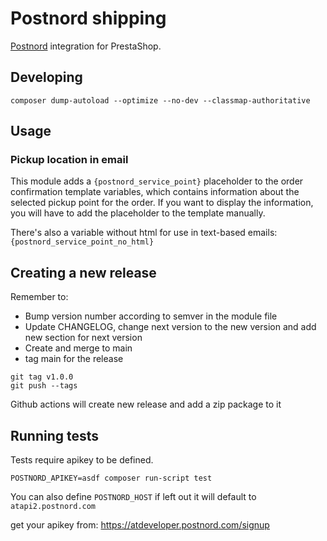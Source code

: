 # Postnord shipping

[Postnord](https://developer.postnord.com/) integration for PrestaShop.

## Developing

```
composer dump-autoload --optimize --no-dev --classmap-authoritative
```

## Usage

### Pickup location in email

This module adds a `{postnord_service_point}` placeholder to the order confirmation template variables,
which contains information about the selected pickup point for the order. If you want to display the information,
you will have to add the placeholder to the template manually.

There's also a variable without html for use in text-based emails: `{postnord_service_point_no_html}`

## Creating a new release

Remember to:
- Bump version number according to semver in the module file
- Update CHANGELOG, change next version to the new version and add new section for next version
- Create and merge to main
- tag main for the release

```
git tag v1.0.0
git push --tags
```

Github actions will create new release and add a zip package to it

## Running tests

Tests require apikey to be defined.

```
POSTNORD_APIKEY=asdf composer run-script test
```

You can also define `POSTNORD_HOST` if left out it will default to `atapi2.postnord.com`

get your apikey from: https://atdeveloper.postnord.com/signup
